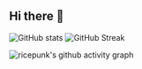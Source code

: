## Hi there 👋
![GitHub stats](https://github-readme-stats-seven-phi-76.vercel.app/api?username=ricepunk&show_icons=true&bg_color=00000000)
![GitHub Streak](https://github-readme-streak-stats.herokuapp.com?user=ricepunk&theme=github-dark-blue&date_format=j%2Fn%5B%2FY%5D&card_width=490&background=00000000)

![ricepunk's github activity graph](https://github-readme-activity-graph.vercel.app/graph?username=ricepunk&theme=github)
